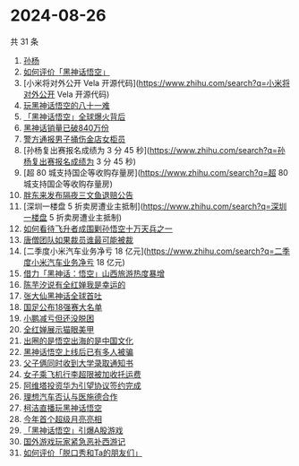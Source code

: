 # 2024-08-26

共 31 条

<!-- BEGIN -->
<!-- 最后更新时间 Mon Aug 26 2024 20:27:51 GMT+0800 (China Standard Time) -->

1. [孙杨](https://www.zhihu.com/search?q=孙杨)
1. [如何评价「黑神话悟空」](https://www.zhihu.com/search?q=如何评价「黑神话悟空」)
1. [小米将对外公开 Vela 开源代码](https://www.zhihu.com/search?q=小米将对外公开
   Vela 开源代码)
1. [玩黑神话悟空的八十一难](https://www.zhihu.com/search?q=玩黑神话悟空的八十一难)
1. [「黑神话悟空」全球爆火背后](https://www.zhihu.com/search?q=「黑神话悟空」全球爆火背后)
1. [黑神话销量已破840万份](https://www.zhihu.com/search?q=黑神话销量已破840万份)
1. [警方通报男子捅伤金店女柜员](https://www.zhihu.com/search?q=警方通报男子捅伤金店女柜员)
1. [孙杨复出赛报名成绩为 3 分 45
   秒](https://www.zhihu.com/search?q=孙杨复出赛报名成绩为 3 分 45 秒)
1. [超 80 城支持国企等收购存量房](https://www.zhihu.com/search?q=超 80
   城支持国企等收购存量房)
1. [胖东来发布隔夜三文鱼退赔公告](https://www.zhihu.com/search?q=胖东来发布隔夜三文鱼退赔公告)
1. [深圳一楼盘 5 折卖房遭业主抵制](https://www.zhihu.com/search?q=深圳一楼盘 5
   折卖房遭业主抵制)
1. [如何看待飞升者成围剿孙悟空十万天兵之一](https://www.zhihu.com/search?q=如何看待飞升者成围剿孙悟空十万天兵之一)
1. [唐僧团队如果裁员谁最可能被裁](https://www.zhihu.com/search?q=唐僧团队如果裁员谁最可能被裁)
1. [二季度小米汽车业务净亏 18
   亿元](https://www.zhihu.com/search?q=二季度小米汽车业务净亏 18 亿元)
1. [借力「黑神话：悟空」山西旅游热度暴增](https://www.zhihu.com/search?q=借力「黑神话：悟空」山西旅游热度暴增)
1. [陈芋汐说有全红婵我是幸运的](https://www.zhihu.com/search?q=陈芋汐说有全红婵我是幸运的)
1. [张大仙黑神话全球首吐](https://www.zhihu.com/search?q=张大仙黑神话全球首吐)
1. [国足公布18强赛大名单](https://www.zhihu.com/search?q=国足公布18强赛大名单)
1. [小鹏减亏但还没脱困](https://www.zhihu.com/search?q=小鹏减亏但还没脱困)
1. [全红婵展示猫眼美甲](https://www.zhihu.com/search?q=全红婵展示猫眼美甲)
1. [出圈的是悟空出海的是中国文化](https://www.zhihu.com/search?q=出圈的是悟空出海的是中国文化)
1. [黑神话悟空上线后已有多人被骗](https://www.zhihu.com/search?q=黑神话悟空上线后已有多人被骗)
1. [父子俩同时收到大学录取通知书](https://www.zhihu.com/search?q=父子俩同时收到大学录取通知书)
1. [女子乘飞机行李超限被加收托运费](https://www.zhihu.com/search?q=女子乘飞机行李超限被加收托运费)
1. [阿维塔投资华为引望协议签约完成](https://www.zhihu.com/search?q=阿维塔投资华为引望协议签约完成)
1. [理想汽车否认与医施德合作](https://www.zhihu.com/search?q=理想汽车否认与医施德合作)
1. [柯洁直播玩黑神话悟空](https://www.zhihu.com/search?q=柯洁直播玩黑神话悟空)
1. [今年首个超级月亮亮相](https://www.zhihu.com/search?q=今年首个超级月亮亮相)
1. [「黑神话悟空」引爆A股游戏](https://www.zhihu.com/search?q=「黑神话悟空」引爆A股游戏)
1. [国外游戏玩家紧急恶补西游记](https://www.zhihu.com/search?q=国外游戏玩家紧急恶补西游记)
1. [如何评价「脱口秀和Ta的朋友们」](https://www.zhihu.com/search?q=如何评价「脱口秀和Ta的朋友们」)

<!-- END -->
